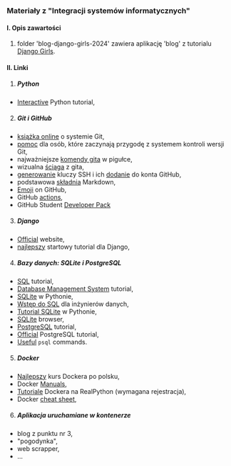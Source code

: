 ### Materiały z "Integracji systemów informatycznych"

#### I. Opis zawartości

  1. folder 'blog-django-girls-2024' zawiera aplikację 'blog' z tutorialu [Django Girls](https://tutorial.djangogirls.org/pl/). 


#### II. Linki

1. ##### Python
  - [Interactive](https://www.learnpython.org/) Python tutorial,  
 
2. ##### Git i GitHub
 - [książka online](https://git-scm.com/book/pl/v2) o systemie Git, 
 - [pomoc](https://www.flynerd.pl/2018/02/github-dla-zielonych-pierwsze-repozytorium.html) dla osób, które zaczynają przygodę z systemem kontroli wersji Git,
 - najważniejsze [komendy gita](https://training.github.com/downloads/pl/github-git-cheat-sheet/) w pigułce,
 - wizualna [ściąga](https://marklodato.github.io/visual-git-guide/index-pl.html) z gita,
 - [generowanie](https://docs.github.com/en/authentication/connecting-to-github-with-ssh/generating-a-new-ssh-key-and-adding-it-to-the-ssh-agent) kluczy SSH 
   i ich [dodanie](https://docs.github.com/en/authentication/connecting-to-github-with-ssh/adding-a-new-ssh-key-to-your-github-account) do konta GitHub,
 - podstawowa [składnia](https://www.markdownguide.org/basic-syntax/) Markdown,    
 - [Emoji](https://gist.github.com/rxaviers/7360908) on GitHub,
 - GitHub [actions](https://docs.github.com/en/actions),
 - GitHub Student [Developer Pack](https://education.github.com/pack)  

3. ##### Django
  - [Official](https://www.djangoproject.com/) website,  
  - [najlepszy](https://tutorial.djangogirls.org/pl/) startowy tutorial dla Django,

4. ##### Bazy danych: SQLite i PostgreSQL
  - [SQL](https://www.javatpoint.com/sql-tutorial) tutorial,  
  - [Database Management System](https://www.javatpoint.com/dbms-tutorial) tutorial,  
  - [SQLite](https://www.sqlitetutorial.net/sqlite-python/) w Pythonie, 
  - [Wstęp do SQL](https://gvwilson.github.io/sql-tutorial/) dla inżynierów danych,
  - [Tutorial SQLite](https://www.tutorialspoint.com/sqlite/sqlite_python.htm) w Pythonie,
  - [SQLite](https://sqlitebrowser.org/) browser,
  - [PostgreSQL](https://www.postgresqltutorial.com/) tutorial,  
  - [Official](https://www.postgresql.org/docs/current/tutorial.html) PostgreSQL tutorial,  
  - [Useful](https://www.postgresqltutorial.com/postgresql-administration/psql-commands/) `psql` commands.  

5. ##### Docker
  - [Najlepszy](https://www.youtube.com/playlist?list=PLkcy-k498-V5AmftzfqinpMF2LFqSHK5n) kurs Dockera po polsku,
  - Docker [Manuals](https://docs.docker.com/manuals/),
  - [Tutoriale](https://realpython.com/tutorials/docker/) Dockera na RealPython (wymagana rejestracja),
  - Docker [cheat sheet](https://dockerlabs.collabnix.com/docker/cheatsheet/),

6. ##### Aplikacja uruchamiane w kontenerze
  - blog z punktu nr 3,
  - "pogodynka",
  - web scrapper,
  - ...